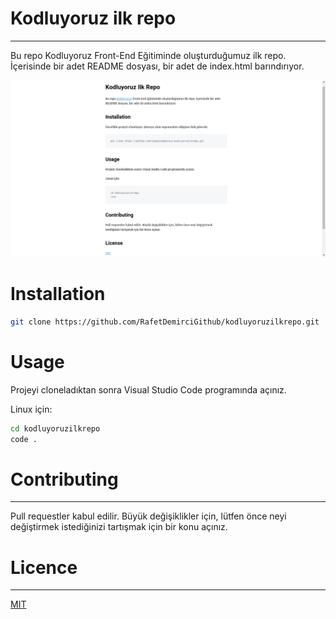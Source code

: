 # Kodluyoruz ilk repo
---

Bu repo Kodluyoruz Front-End Eğitiminde oluşturduğumuz ilk repo. İçerisinde bir adet README dosyası, bir adet de index.html barındırıyor.

![image](image/markdown.png)

# Installation
```Bash
git clone https://github.com/RafetDemirciGithub/kodluyoruzilkrepo.git
```

# Usage

Projeyi cloneladıktan sonra Visual Studio Code programında açınız.

Linux için:

```Bash
cd kodluyoruzilkrepo
code .
```

# Contributing
---
Pull requestler kabul edilir. Büyük değişiklikler için, lütfen önce neyi değiştirmek istediğinizi tartışmak için bir konu açınız.

# Licence
---

[MIT](./LICENSE)